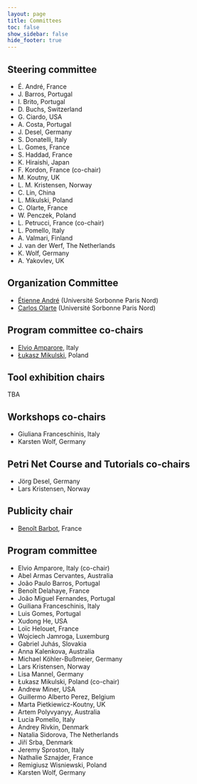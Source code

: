 ```yaml
---
layout: page
title: Committees
toc: false
show_sidebar: false
hide_footer: true
---
```


## Steering committee

* É. André, France
* J. Barros, Portugal
* I. Brito, Portugal
* D. Buchs, Switzerland
* G. Ciardo, USA
* A. Costa, Portugal
* J. Desel, Germany
* S. Donatelli, Italy
* L. Gomes, France
* S. Haddad, France
* K. Hiraishi, Japan
* F. Kordon, France (co-chair)
* M. Koutny, UK
* L. M. Kristensen, Norway
* C. Lin, China
* L. Mikulski, Poland
* C. Olarte, France
* W. Penczek, Poland
* L. Petrucci, France (co-chair)
* L. Pomello, Italy
* A. Valmari, Finland
* J. van der Werf, The Netherlands
* K. Wolf, Germany
* A. Yakovlev, UK



## Organization Committee
 * [Étienne André](https://lipn.univ-paris13.fr/~andre/) (Université Sorbonne Paris Nord)
 * [Carlos Olarte](https://sites.google.com/site/carlosolarte) (Université Sorbonne Paris Nord)

## Program committee co-chairs
* [Elvio Amparore](https://informatica.unito.it/persone/elviogilberto.amparore), Italy
* [Łukasz Mikulski](https://ipipan.waw.pl/en/institute/employees/lukasz-mikulski), Poland

## Tool exhibition chairs
TBA

## Workshops co-chairs
* Giuliana Franceschinis, Italy
* Karsten Wolf, Germany

## Petri Net Course and Tutorials co-chairs
* Jörg Desel, Germany
* Lars Kristensen, Norway 

## Publicity chair
* [Benoît Barbot](https://lacl.fr/~barbot/), France

## Program committee

  * Elvio Amparore, Italy (co-chair)
  * Abel Armas Cervantes, Australia 
  * João Paulo Barros, Portugal 
  * Benoît Delahaye, France 
  * João Miguel Fernandes, Portugal 
  * Guiliana Franceschinis, Italy 
  * Luis Gomes, Portugal 
  * Xudong He, USA 
  * Loïc Helouet, France 
  * Wojciech Jamroga, Luxemburg 
  * Gabriel Juhás, Slovakia 
  * Anna Kalenkova, Australia 
  * Michael Köhler-Bußmeier, Germany 
  * Lars Kristensen, Norway 
  * Lisa Mannel, Germany 
  * Łukasz Mikulski, Poland (co-chair)
  * Andrew Miner, USA
  * Guillermo Alberto Perez, Belgium 
  * Marta Pietkiewicz-Koutny, UK 
  * Artem Polyvyanyy, Australia 
  * Lucia Pomello, Italy 
  * Andrey Rivkin, Denmark 
  * Natalia Sidorova, The Netherlands 
  * Jiří Srba, Denmark 
  * Jeremy Sproston, Italy 
  * Nathalie Sznajder, France 
  * Remigiusz Wisniewski, Poland 
  * Karsten Wolf, Germany
